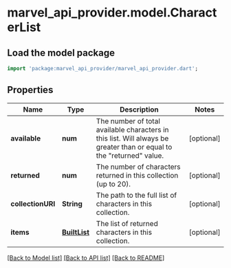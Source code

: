 # marvel_api_provider.model.CharacterList

## Load the model package
```dart
import 'package:marvel_api_provider/marvel_api_provider.dart';
```

## Properties
Name | Type | Description | Notes
------------ | ------------- | ------------- | -------------
**available** | **num** | The number of total available characters in this list. Will always be greater than or equal to the \"returned\" value. | [optional] 
**returned** | **num** | The number of characters returned in this collection (up to 20). | [optional] 
**collectionURI** | **String** | The path to the full list of characters in this collection. | [optional] 
**items** | [**BuiltList<CharacterSummary>**](CharacterSummary.md) | The list of returned characters in this collection. | [optional] 

[[Back to Model list]](../README.md#documentation-for-models) [[Back to API list]](../README.md#documentation-for-api-endpoints) [[Back to README]](../README.md)



